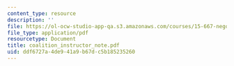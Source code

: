 ```yaml
---
content_type: resource
description: ''
file: https://ol-ocw-studio-app-qa.s3.amazonaws.com/courses/15-667-negotiation-and-conflict-management-spring-2001/ddf6727a4de941a9b67dc5b185235260_coalition_instructor_note.pdf
file_type: application/pdf
resourcetype: Document
title: coalition_instructor_note.pdf
uid: ddf6727a-4de9-41a9-b67d-c5b185235260
---
```

